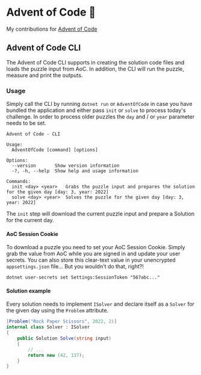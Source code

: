# Advent of Code 🎄
My contributions for [Advent of Code](https://adventofcode.com/)

## Advent of Code CLI
The Advent of Code CLI supports in creating the solution code files and loads the puzzle input from AoC. In addition, the CLI will run the puzzle, measure and print the outputs. 

### Usage
Simply call the CLI by running `dotnet run` or `AdventOfCode` in case you have bundled the application and either pass `init` or `solve` to process today's challenge. In order to process older puzzles the `day` and / or `year` parameter needs to be set. 

```
Advent of Code - CLI

Usage:
  AdventOfCode [command] [options]

Options:
  --version       Show version information
  -?, -h, --help  Show help and usage information

Commands:
  init <day> <year>   Grabs the puzzle input and prepares the solution for the given day [day: 3, year: 2022]
  solve <day> <year>  Solves the puzzle for the given day [day: 3, year: 2022]
```

The `init` step will download the current puzzle input and prepare a Solution for the current day. 

#### AoC Session Cookie
To download a puzzle you need to set your AoC Session Cookie. Simply grab the value from AoC while you are signed in and update your user secrets. You can also store this clear-text value in your unencrypted `appsettings.json` file... But you wouldn't do that, right?! 

```
dotnet user-secrets set Settings:SessionToken "567abc..."
```

#### Solution example
Every solution needs to implement `ISolver` and declare itself as a `Solver` for the given day using the `Problem` attribute.
```C#
[Problem("Rock Paper Scissors", 2022, 2)]
internal class Solver : ISolver
{
    public Solution Solve(string input)
    {
        // ...
        return new (42, 137);
    }
}
```